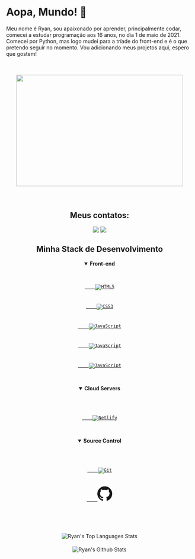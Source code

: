 # Aopa, Mundo! 👋

Meu nome é Ryan, sou apaixonado por aprender, principalmente codar, comecei a estudar programação aos 16 anos, no dia 1 de maio de 2021. Comecei por Python, mas logo mudei para a tríade do front-end e é o que pretendo seguir no momento. Vou adicionando meus projetos aqui, espero que gostem!

</br>
</br>

<div align="center">
<img src="https://github.com/abhisheknaiidu/abhisheknaiidu/blob/master/code.gif?raw=true" width="450px" height="300px" >
</div>

<br>
<br>

<h2 align="center">Meus contatos:</h2>
<div align="center"> 
  <a href="https://www.instagram.com/ry4n_sos/" target="_blank"><img src="https://icongr.am/entypo/instagram.svg?size=40&color=currentColor" target="_blank"></a>
 <a href="https://www.linkedin.com/in/ryan-on/" target="_blank"><img src="https://icongr.am/devicon/linkedin-original.svg?size=40&color=currentColor" target="_blank"></a>
</div>

<h2 align="center">Minha Stack de Desenvolvimento</h2>
<div align="center">
<details open style="margin-bottom:10px">
<summary style="margin-bottom:10px" ><strong>Front-end</strong></summary>
<code>
<a href="https://www.w3schools.com/html/" target="_blank" >
    <img src="https://icongr.am/devicon/html5-original.svg?size=148&color=currentColor" 
    alt="HTML5" title="HTML5" width="40" height="40"/>
</a>
<a href="https://www.w3schools.com/css/default.asp" target="_blank" >
    <img src="https://icongr.am/devicon/css3-original.svg?size=148&color=currentColor" 
    alt="CSS3" title="CSS3" width="40" height="40"/>
</a>
<a href="https://www.typescriptlang.org/docs/" target="_blank" >
    <img src="https://icongr.am/devicon/javascript-original.svg?size=148&color=currentColor" alt="JavaScript" title="JavaScript" width="40" height="40"/>
</a>
<a href="https://developer.mozilla.org/en-US/docs/Web/JavaScript" target="_blank" >
    <img src="https://icongr.am/devicon/typescript-original.svg?size=50&color=currentColor" alt="JavaScript" title="JavaScript" width="40" height="40"/>
</a>
<a href="https://angular.io/" target="_blank" >
    <img src="https://icongr.am/devicon/angularjs-original.svg?size=50&color=currentColor" alt="JavaScript" title="JavaScript" width="40" height="40"/>
</a>

</code>
</details>

<details open style="margin-bottom:10px">
<summary style="margin-bottom:10px" ><strong>Cloud Servers</strong></summary>
<code>

<a href="https://app.netlify.com/" target="_blank" >
    <img src="https://www.vectorlogo.zone/logos/netlify/netlify-icon.svg" 
    alt="Netlify" title="Netlify" width="40" height="40"/>
</a>

</code>
</details>
<details open style="margin-bottom:10px">
<summary style="margin-bottom:10px" ><strong>Source Control</strong></summary>

<code>

<a href="https://git-scm.com/doc" target="_blank" >
    <img src="https://www.vectorlogo.zone/logos/git-scm/git-scm-icon.svg" 
    alt="Git" title="Git" width="40" height="40"/>
</a>
<a href="https://docs.microsoft.com/en-us/visualstudio/windows/?view=vs-2019" target="_blank" >
    <img  alt="GitHub" title="GitHub" width="40" height="40" src="https://raw.githubusercontent.com/github/explore/78df643247d429f6cc873026c0622819ad797942/topics/github/github.png" />
</a>

</code>
</details>

</details>

</p>
</div>
<br />
<br />
<div align="center">
<img align="center" alt="Ryan's Top Languages Stats" src="https://github-readme-stats.vercel.app/api/top-langs/?username=RyanDrop&langs_count=5&theme=dark&layout=compact" />
</div>
<br/>
<div align="center">
<img align="center" alt="Ryan's Github Stats" src="https://github-readme-stats.vercel.app/api?username=RyanDrop&show_icons=true&hide_border=true&theme=dark" />
</div>
